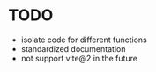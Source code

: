 # TODO

- isolate code for different functions
- standardized documentation
- not support vite@2 in the future

